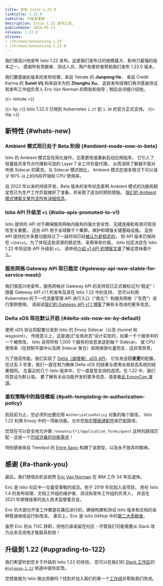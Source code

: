 ```yaml
---
title: 发布 Istio 1.22.0
linktitle: 1.22.0
subtitle: 大版本更新
description: Istio 1.22 发布公告。
publishdate: 2024-05-13
release: 1.22.0
aliases:
- /zh/news/announcing-1.22
- /zh/news/announcing-1.22.0
---
```


我们很高兴地宣布 Istio 1.22 发布。这是我们发布过的规模最大、影响力最强的版本之一。
感谢所有贡献者、测试人员、用户和爱好者帮助我们发布 1.22.0 版本。

我们要感谢此版本的发布经理，来自 Tetrate 的 **Jianpeng He**、
来自 Credit Karma 的 **Sumit Vij** 和来自华为的 **Zhonghu Xu**。
这些发布经理们再次感谢测试和发布工作组负责人 Eric Van Norman 的帮助和指导；稍后会详细介绍他。

{{< relnote >}}

{{< tip >}}
Istio 1.22.0 已得到 Kubernetes `1.27` 到 `1.30` 的官方正式支持。
{{< /tip >}}

## 新特性 {#whats-new}

### Ambient 模式现已处于 Beta 阶段 {#ambient-mode-now-in-beta}

Istio 的 Ambient 模式旨在简化操作，无需更改或重新启动应用程序。
它引入了轻量级共享节点代理和可选的 Layer 7 全工作负载代理，
从而消除了数据平面对传统 Sidecar 的需求。与 Sidecar 模式相比，
Ambient 模式在很多情况下可以减少 90% 以上的内存开销和 CPU 使用率。

自 2022 年以来的持续开发，Beta 版本的发布状态表明 Ambient
模式的功能和稳定性已为生产工作负载做好了准备，并采取了适当的预防措施。
[我们的 Ambient 模式博客文章包含所有详细信息](/zh/blog/2024/ambient-reaches-beta/)。

### Istio API 升级至 `v1` {#istio-apis-promoted-to-v1}

Istio 提供的 API 对于确保服务网格内服务的强大安全性、无缝连接和有效可观测性至关重要。
这些 API 用于全球数千个集群，保护和增强关键基础设施。
这些 API 提供的大多数功能经过了一段时间已经[被认为是稳定的](/zh/docs/releases/feature-stages/)，
但 API 版本仍保持在 `v1beta1`。为了体现这些资源的稳定性、采用率和价值，
Istio 社区决定在 Istio 1.22 中将这些 API 升级到 `v1`。
请参阅[介绍 v1 API 的博客文章](/zh/blog/2024/v1-apis/)了解这意味着什么。

### 服务网格 Gateway API 现已稳定 {#gateway-api-now-stable-for-service-mesh}

我们很高兴地宣布，服务网格对 Gateway API 的支持现已正式被标记为“稳定”！
随着 Gateway API v1.1 的发布及其在 Istio 1.22 中的支持，
您可以利用 Kubernetes 的下一代流量管理 API 进行入口（“南北”）和服务网格（“东西”）进行案例使用。
请阅读[我们的 Gateway API v1.1 博客](/zh/blog/2024/gateway-mesh-ga/)了解有关改进的更多信息。

### Delta xDS 现在默认开启 {#delta-xds-now-on-by-default}

使用 xDS 协议将配置分发到 Istio 的 Envoy Sidecar（以及 ztunnel 和 waypoint）。
传统意义上，这是通过“全局状态”设计实现的，如果一千个服务中的一个被修改，
Istio 会将所有 1,000 个服务的信息发送到每个 Sidecar。
就 CPU 使用率（在控制平面中以及跨 Sidecar 聚合）和网络吞吐量而言，这非常昂贵。

为了提高性能，我们实现了 [Delta（或增量）xDS API](https://www.envoyproxy.io/docs/envoy/latest/api-docs/xds_protocol#incremental-xds)，
它仅发送**已变更**的配置。在过去 3 年里，我们一直在努力确保 Delta xDS 的结果与使用全局状态系统的结果相同。
在最近的几个 Istio 版本中，它一直是受支持的选项。在 1.22 中，我们将其设为默认值。
要了解有关此功能开发的更多信息，请查看[此 EnvoyCon 演讲](https://www.youtube.com/watch?v=LOm1ptEWx_Y)。

### 鉴权策略中的路径模板 {#path-templating-in-authorization-policy}

到目前为止，您必须列出要应用 `AuthorizationPolicy` 对象的每个路径。
Istio 1.22 利用 Envoy 中的一项新功能，允许您指定[模板通配符](/zh/docs/reference/config/security/authorization-policy/#Operation)来匹配路径。

您现在可以安全地允许像 `/tenants/{*}/application_forms/guest`
这样的路径匹配 - 这是一个[历经沧桑的功能需求](https://github.com/istio/istio/issues/16585)！

特别感谢来自 Trendyol 的 [Emre Savcı](https://github.com/mstrYoda) 构建了该原型，以及永不放弃的精神。

## 感谢 {#a-thank-you}

最后，我们想借此机会祝贺 [Eric Van Norman](https://github.com/ericvn) 在 IBM 工作 34 年后退休。

Eric 是 Istio 社区中一位备受尊敬的成员。他于 2019 年初加入该项目，
担任 Istio 1.4 的发布经理、文档工作组的维护者、测试和发布工作组的负责人，
并且在 2021 年顺理成章的加入技术监督委员会。

Eric 的大部分开发工作都是在幕后进行的，确保构建和测试 Istio 版本和文档的各种管道继续运行和改进。
事实上，Eric 是 Istio GitHub 中的[第二大贡献者](https://istio.devstats.cncf.io/d/66/developer-activity-counts-by-companies?orgId=1&var-period_name=Last%20decade&var-metric=contributions&var-repogroup_name=All&var-country_name=All&var-companies=All)。

虽然 Eric 将从 TOC 辞职，但他已承诺留在社区 - 尽管我们可能需要从 Slack 改为业余无线电才能联系到他！

## 升级到 1.22 {#upgrading-to-122}

我们希望听到您关于升级到 Istio 1.22 的体验。
您可以在我们的 [Slack 工作区](https://slack.istio.io/)的
[`#release-1.22`](https://istio.slack.com/archives/C06PU4H4EMR) 频道中提供反馈。

您想直接为 Istio 做出贡献吗？找到并加入我们的某一个[工作组](https://github.com/istio/community/blob/master/WORKING-GROUPS.md)并帮助我们改进。
